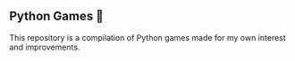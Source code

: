 ## Python Games :snake:

This repository is a compilation of Python games made for my own interest and improvements.
